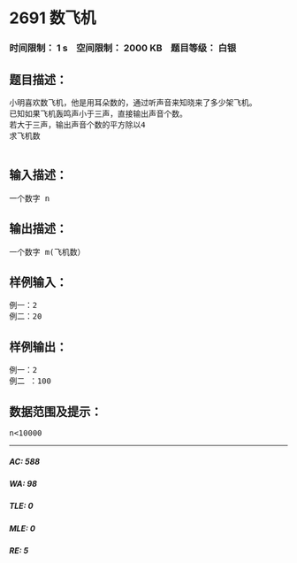 # 2691 数飞机   
### 时间限制： 1 s&nbsp;&nbsp;&nbsp;&nbsp;空间限制： 2000 KB&nbsp;&nbsp;&nbsp;&nbsp;题目等级： 白银  
## 题目描述：  

<pre>
小明喜欢数飞机，他是用耳朵数的，通过听声音来知晓来了多少架飞机。
已知如果飞机轰鸣声小于三声，直接输出声音个数。
若大于三声，输出声音个数的平方除以4
求飞机数
 
</pre>
  
  
## 输入描述：  

<pre>
一个数字 n
</pre>
  
  
## 输出描述：  

<pre>
一个数字 m(飞机数）
</pre>
  
  
## 样例输入：  

<pre>
例一：2
例二：20
</pre>
  
  
## 样例输出：  

<pre>
例一：2
例二 ：100
</pre>
  
  
## 数据范围及提示：  

<pre>
n<10000
</pre>
  
  
***  

##### AC: 588  
##### WA: 98  
##### TLE: 0  
##### MLE: 0  
##### RE: 5  
